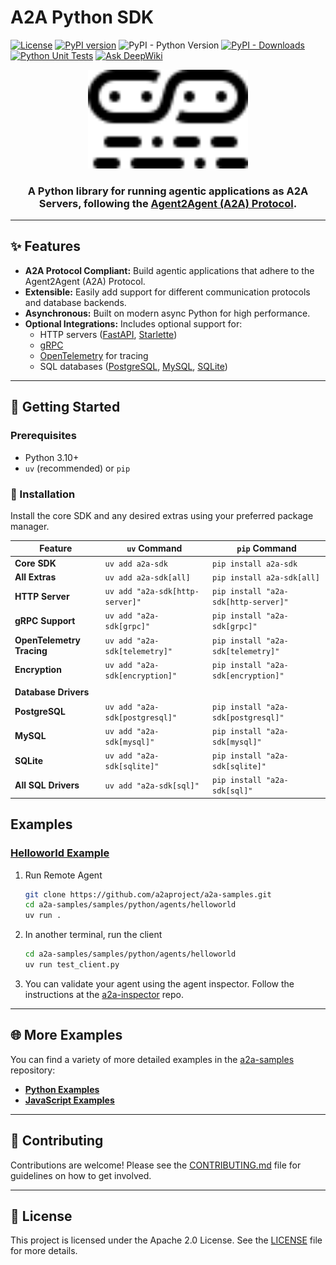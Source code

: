 # A2A Python SDK

[![License](https://img.shields.io/badge/License-Apache_2.0-blue.svg)](LICENSE)
[![PyPI version](https://img.shields.io/pypi/v/a2a-sdk)](https://pypi.org/project/a2a-sdk/)
![PyPI - Python Version](https://img.shields.io/pypi/pyversions/a2a-sdk)
[![PyPI - Downloads](https://img.shields.io/pypi/dw/a2a-sdk)](https://pypistats.org/packages/a2a-sdk)
[![Python Unit Tests](https://github.com/a2aproject/a2a-python/actions/workflows/unit-tests.yml/badge.svg)](https://github.com/a2aproject/a2a-python/actions/workflows/unit-tests.yml)
[![Ask DeepWiki](https://deepwiki.com/badge.svg)](https://deepwiki.com/a2aproject/a2a-python)

<!-- markdownlint-disable no-inline-html -->

<div align="center">
   <img src="https://raw.githubusercontent.com/a2aproject/A2A/refs/heads/main/docs/assets/a2a-logo-black.svg" width="256" alt="A2A Logo"/>
   <h3>
      A Python library for running agentic applications as A2A Servers, following the <a href="https://a2a-protocol.org">Agent2Agent (A2A) Protocol</a>.
   </h3>
</div>

<!-- markdownlint-enable no-inline-html -->

---

## ✨ Features

- **A2A Protocol Compliant:** Build agentic applications that adhere to the Agent2Agent (A2A) Protocol.
- **Extensible:** Easily add support for different communication protocols and database backends.
- **Asynchronous:** Built on modern async Python for high performance.
- **Optional Integrations:** Includes optional support for:
  - HTTP servers ([FastAPI](https://fastapi.tiangolo.com/), [Starlette](https://www.starlette.io/))
  - [gRPC](https://grpc.io/)
  - [OpenTelemetry](https://opentelemetry.io/) for tracing
  - SQL databases ([PostgreSQL](https://www.postgresql.org/), [MySQL](https://www.mysql.com/), [SQLite](https://sqlite.org/))

---

## 🚀 Getting Started

### Prerequisites

- Python 3.10+
- `uv` (recommended) or `pip`

### 🔧 Installation

Install the core SDK and any desired extras using your preferred package manager.

| Feature                  | `uv` Command                               | `pip` Command                                |
| ------------------------ | ------------------------------------------ | -------------------------------------------- |
| **Core SDK**             | `uv add a2a-sdk`                           | `pip install a2a-sdk`                        |
| **All Extras**           | `uv add a2a-sdk[all]`                      | `pip install a2a-sdk[all]`                   |
| **HTTP Server**          | `uv add "a2a-sdk[http-server]"`            | `pip install "a2a-sdk[http-server]"`         |
| **gRPC Support**         | `uv add "a2a-sdk[grpc]"`                   | `pip install "a2a-sdk[grpc]"`                |
| **OpenTelemetry Tracing**| `uv add "a2a-sdk[telemetry]"`              | `pip install "a2a-sdk[telemetry]"`           |
| **Encryption**           | `uv add "a2a-sdk[encryption]"`             | `pip install "a2a-sdk[encryption]"`          |
|                          |                                            |                                              |
| **Database Drivers**     |                                            |                                              |
| **PostgreSQL**           | `uv add "a2a-sdk[postgresql]"`             | `pip install "a2a-sdk[postgresql]"`          |
| **MySQL**                | `uv add "a2a-sdk[mysql]"`                  | `pip install "a2a-sdk[mysql]"`               |
| **SQLite**               | `uv add "a2a-sdk[sqlite]"`                 | `pip install "a2a-sdk[sqlite]"`              |
| **All SQL Drivers**      | `uv add "a2a-sdk[sql]"`                    | `pip install "a2a-sdk[sql]"`                 |

## Examples

### [Helloworld Example](https://github.com/a2aproject/a2a-samples/tree/main/samples/python/agents/helloworld)

1. Run Remote Agent

   ```bash
   git clone https://github.com/a2aproject/a2a-samples.git
   cd a2a-samples/samples/python/agents/helloworld
   uv run .
   ```

2. In another terminal, run the client

   ```bash
   cd a2a-samples/samples/python/agents/helloworld
   uv run test_client.py
   ```

3. You can validate your agent using the agent inspector. Follow the instructions at the [a2a-inspector](https://github.com/a2aproject/a2a-inspector) repo.

---

## 🌐 More Examples

You can find a variety of more detailed examples in the [a2a-samples](https://github.com/a2aproject/a2a-samples) repository:

- **[Python Examples](https://github.com/a2aproject/a2a-samples/tree/main/samples/python)**
- **[JavaScript Examples](https://github.com/a2aproject/a2a-samples/tree/main/samples/js)**

---

## 🤝 Contributing

Contributions are welcome! Please see the [CONTRIBUTING.md](CONTRIBUTING.md) file for guidelines on how to get involved.

---

## 📄 License

This project is licensed under the Apache 2.0 License. See the [LICENSE](LICENSE) file for more details.
